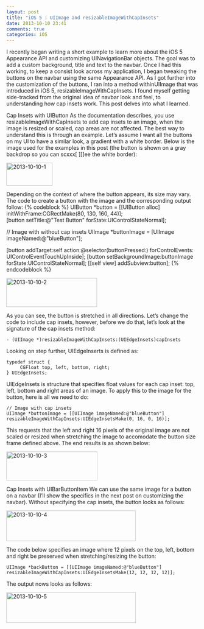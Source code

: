 ```yaml
---
layout: post
title: "iOS 5 : UIImage and resizableImageWithCapInsets"
date: 2013-10-10 23:41
comments: true
categories: iOS
---
```



I recently began writing a short example to learn more about the iOS 5 Appearance API and customizing UINavigationBar objects. The goal was to add a custom background, title and text to the navbar. Once I had this working, to keep a consist look across my application, I began tweaking the buttons on the navbar using the same Appearance API.
As I got further into the customization of the buttons, I ran into a method withinUIImage that was introduced in iOS 5, resizableImageWithCapInsets. I found myself getting side-tracked from the original idea of navbar look and feel, to understanding how cap insets work. This post delves into what I learned.


Cap Insets with UIButton
As the documentation describes, you use resizableImageWithCapInsets to add cap insets to an image, when the image is resized or scaled, cap areas are not affected. The best way to understand this is through an example.
Let’s assume I want all the buttons on my UI to have a similar look, a gradient with a white border. Below is the image used for the examples in this post (the button is shown on a gray backdrop so you can scxxx[
]]]ee the white border):

<a href="http://www.flickr.com/photos/105999540@N03/10374761354/" title="2013-10-10-1 by EricShj, on Flickr"><img src="http://farm4.staticflickr.com/3766/10374761354_bdb27d747b_o.gif" width="121" height="60" alt="2013-10-10-1"></a>

Depending on the context of where the button appears, its size may vary. The code to create a button with the image and the corresponding output follow:
{% codeblock %}
UIButton *button = [[UIButton alloc] initWithFrame:CGRectMake(80, 130, 160, 44)];  
[button setTitle:@"Test Button" forState:UIControlStateNormal]; 

// Image with without cap insets
UIImage *buttonImage = [UIImage imageNamed:@"blueButton"];   

[button addTarget:self action:@selector(buttonPressed:) forControlEvents: UIControlEventTouchUpInside];
[button setBackgroundImage:buttonImage forState:UIControlStateNormal];
[[self view] addSubview:button];
{% endcodeblock %}

<a href="http://www.flickr.com/photos/105999540@N03/10374761294/" title="2013-10-10-2 by EricShj, on Flickr"><img src="http://farm8.staticflickr.com/7447/10374761294_389a1d7a17_o.gif" width="238" height="76" alt="2013-10-10-2"></a>

As you can see, the button is stretched in all directions. Let’s change the code to include cap insets, however, before we do that, let’s look at the signature of the cap insets method:

```
- (UIImage *)resizableImageWithCapInsets:(UIEdgeInsets)capInsets
```

Looking on step further, UIEdgeInserts is defined as:
```
typedef struct {  
	 CGFloat top, left, bottom, right;
} UIEdgeInsets;
```

UIEdgeInsets is structure that specifies float values for each cap inset: top, left, bottom and right areas of an image. To apply this to the image for the button, here is all we need to do:
```
// Image with cap insets
UIImage *buttonImage = [[UIImage imageNamed:@"blueButton"]     resizableImageWithCapInsets:UIEdgeInsetsMake(0, 16, 0, 16)];
```

This requests that the left and right 16 pixels of the original image are not scaled or resized when stretching the image to accomodate the button size frame defined above. The end results is as shown below:

<a href="http://www.flickr.com/photos/105999540@N03/10374785416/" title="2013-10-10-3 by EricShj, on Flickr"><img src="http://farm4.staticflickr.com/3834/10374785416_12ea31ec14_o.gif" width="239" height="76" alt="2013-10-10-3"></a>

Cap Insets with UIBarButtonItem
We can use the same image for a button on a navbar (I’ll show the specifics in the next post on customizing the navbar). Without specifying the cap insets, the button looks as follows:

<a href="http://www.flickr.com/photos/105999540@N03/10374968953/" title="2013-10-10-4 by EricShj, on Flickr"><img src="http://farm8.staticflickr.com/7358/10374968953_23c450bb11_o.gif" width="340" height="80" alt="2013-10-10-4"></a>

The code below specifies an image where 12 pixels on the top, left, bottom and right be preserved when stretching/resizing the button:
```
UIImage *backButton = [[UIImage imageNamed:@"blueButton"]     resizableImageWithCapInsets:UIEdgeInsetsMake(12, 12, 12, 12)];
```
The output nows looks as follows:

<a href="http://www.flickr.com/photos/105999540@N03/10374785266/" title="2013-10-10-5 by EricShj, on Flickr"><img src="http://farm4.staticflickr.com/3816/10374785266_7b83f64381_o.gif" width="340" height="80" alt="2013-10-10-5"></a>
